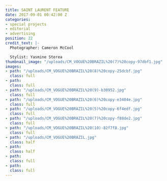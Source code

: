 ```yaml
---
title: SAINT LAURENT FEATURE
date: 2017-09-01 00:42:00 Z
categories:
- special projects
- editorial
- advertising
position: 22
credit_text: |-
  Photographer: Cameron McCool

  Stylist: Yasmine Sterea
thumbnail_image: "/uploads/CM_VOGUE%20BRAZIL%20(7)%20copy-97dbf1.jpg"
images:
- path: "/uploads/CM_VOGUE%20BRAZIL%20(8)%20copy-25dcbf.jpg"
  class: full
- path: 
  class: full
- path: "/uploads/CM_VOGUE%20BRAZIL%20(9)-b30952.jpg"
  class: full
- path: "/uploads/CM_VOGUE%20BRAZIL%20(6)%20copy-e3404e.jpg"
  class: full
- path: "/uploads/CM_VOGUE%20BRAZIL%20(5)%20copy-6f4edf.jpg"
  class: full
- path: "/uploads/CM_VOGUE%20BRAZIL%20(7)%20copy-f88de2.jpg"
  class: full
- path: "/uploads/CM_VOGUE%20BRAZIL%20(10)-82f7f8.jpg"
  class: full
- path: "/uploads/CM_VOGUE%20BRAZIL.jpg"
  class: half
- path: 
  class: half
- path: 
  class: full
- path: 
  class: full
---
```


